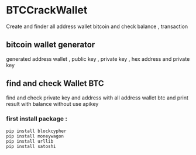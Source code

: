 # BTCCrackWallet
Create and finder all address wallet bitcoin and check balance , transaction 
## bitcoin wallet generator
generated address wallet , public key , private key , hex address and private key 

## find and check Wallet BTC
find and check private key and address with all address wallet btc and print result  with balance without use apikey

### first install package :

```
pip install blockcypher
pip install moneywagon
pip install urllib
pip install satoshi

```

